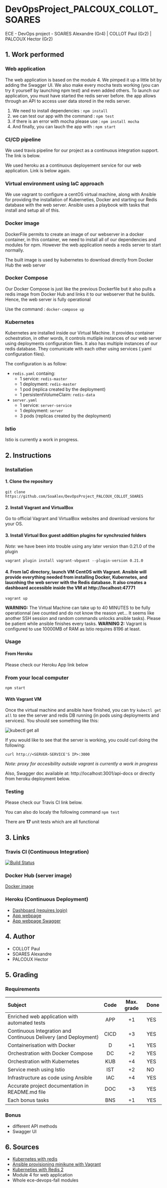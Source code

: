 # DevOpsProject_PALCOUX_COLLOT_SOARES
ECE - DevOps project - SOARES Alexandre (Gr4) | COLLOT Paul (Gr2) | PALCOUX Hector (Gr2)

## 1. Work performed

### Web application
The web application is based on the module 4. We pimped it up a little bit by adding the Swagger UI. We also make every mocha tests working (you can try it yourself by launching npm test) and even added others. To launch our application, you must have started the redis server before. the app allows through an API to access user data stored in the redis server.

1. We need to install dependencies : `npm install`
2. we can test our app with the command : `npm test`
3. if there is an error with mocha please use : `npm install mocha`
4. And finally, you can lauch the app with : `npm start`

### CI/CD pipeline
We used travis pipeline for our project as a continuous integration support. The link is below.

We used heroku as a continuous deployement service for our web application. Link is below again.

### Virtual environment using IaC approach 
We use vagrant to configure a centOS virtual machine, along with Ansible for providing the installation of Kuberneties, Docker and starting our Redis database with the web server. Ansible uses a playbook with tasks that install and setup all of this.

### Docker image
DockerFile permits to create an image of our webserver in a docker container, in this container, we need to install all of our dependencies and modules for npm. However the web application needs a redis server to start normally.

The built image is used by kubernetes to download directly from Docker Hub the web server

### Docker Compose
Our Docker Compose is just like the previous Dockerfile but it also pulls a redis image from Docker Hub and links it to our webserver that he builds. Hence, the web server is fully operational

Use the command : `docker-compose up`

### Kubernetes
Kubernetes are installed inside our Virtual Machine. It provides container ochestration, in other words, it controls mutliple instances of our web server using deployments configuration files. It also has multiple instances of our redis database. They comunicate with each other using services (.yaml configuration files).

The configuration is as follow:
- ```redis.yaml``` containg:
  - 1 service: ```redis-master```
  - 1 deployment: ```redis-master```
  - 1 pod (replica created by the deployment)
  - 1 persistentVolumeClaim: ```redis-data```
- ```server.yaml```
  - 1 service: ```server-service```
  - 1 deployment: ```server```
  - 3 pods (replicas created by the deployment)

### Istio
Istio is currently a work in progress.

## 2. Instructions
### Installation
  #### 1. Clone the repository

    git clone https://github.com/SoaAlex/DevOpsProject_PALCOUX_COLLOT_SOARES
  #### 2. Install Vagrant and VirtualBox
  Go to official Vagrant and VirtualBox websites and download versions for your OS.

  #### 3. Install Virtual Box guest addition plugins for synchrozied folders

  *Note:* we have been into trouble using any later version than 0.21.0 of the plugin 

    vagrant plugin install vagrant-vbguest --plugin-version 0.21.0

  #### 4. From IaC directory, launch VM CentOS with Vagrant. Ansible will provide everything needed from installing Docker, Kubernetes, and laucnhing the web server with the Redis database. It also creates a dashboard accessible inside the VM at http://localhost:47771 

    vagrant up

  **WARNING:** The Virtual Machine can take up to 40 MINUTES to be fully operationnal (we counted and do not know the reason yet... It seems like another SSH session and random commands unlocks ansible tasks). Please be patient while ansible finishes every tasks.
  **WARNING 2:** Vagrant is configured to use 10000MB of RAM as Istio requires 8196 at least.


### Usage
#### From Heroku
Please check our Heroku App link below

### From your local computer
```npm start```

#### With Vagrant VM
Once the virtual machine and ansible have finished, you can try ```kubectl get all``` to see the server and redis DB running (in pods using deployments and services). You should see something like this:

![kubectl get all](images/kubectl_get_all.png)

If you would like to see that the server is working, you could curl doing the following:

    curl http://<SERVER-SERVICE'S IP>:3000

*Note: proxy for accesibility outside vagrant is currently a work in progress*

Also, Swagger doc available at: http://localhost:3001/api-docs or directly from heroku deployment below.

### Testing
Please check our Travis CI link below.

You can also do localy the following command
```npm test```

There are **17** unit tests which are all functional

## 3. Links

### Travis CI (Continuous Integration)
[![Build Status](https://travis-ci.com/SoaAlex/DevOpsProject_PALCOUX_COLLOT_SOARES.svg?token=wyr2LsxQv7Rz663oxwoS&branch=main)](https://travis-ci.com/SoaAlex/DevOpsProject_PALCOUX_COLLOT_SOARES)

### Docker Hub (server image)
[Docker image](https://hub.docker.com/repository/docker/alsoares59/devops-project)

### Heroku (Continuous Deployment)
- [Dashboard (requires login)](https://dashboard.heroku.com/apps/projet-devops)
- [App webpage](https://projet-devops.herokuapp.com/)
- [App webpage Swagger](https://projet-devops.herokuapp.com/api-docs)


## 4. Author

- COLLOT Paul
- SOARES Alexandre
- PALCOUX Hector

## 5. Grading
### Requirements
| Subject                                                         |   Code    | Max. grade| Done  |
|:----------------------------------------------------------------|:---------:|:---------:|:------|
| Enriched web application with automated tests                   |   APP     |    +1     |  YES  |
| Continuous Integration and Continuous Delivery (and Deployment) |   CICD    |    +3     |  YES  |
| Containerisation with Docker                                    |   D       |    +1     |  YES  |
| Orchestration with Docker Compose                               |   DC      |    +2     |  YES  |
| Orchestration with Kubernetes	                                  |   KUB     |    +4     |  YES  |
| Service mesh using Istio                                        |   IST     |    +2     |  NO   |
| Infrastructure as code using Ansible                            |   IAC     |    +4     |  YES  |
| Accurate project documentation in README.md file                |   DOC     |    +3     |  YES  |
| Each bonus tasks                                                |   BNS     |    +1     |  YES  |

### Bonus
- different API methods
- Swagger UI

## 6. Sources
- [Kubernetes with redis](https://stackoverflow.com/questions/53031852/how-to-deploy-a-node-js-with-redis-on-kubernetes)
- [Ansible provisioning minikune with Vagrant](https://www.youtube.com/watch?v=xPLQqHbp9BM&feature=emb_title)
- [Kuberneties with Redis 2](https://www.callicoder.com/deploy-multi-container-go-redis-app-kubernetes/)
- Module 4 for web application
- Whole ece-devops-fall modules
